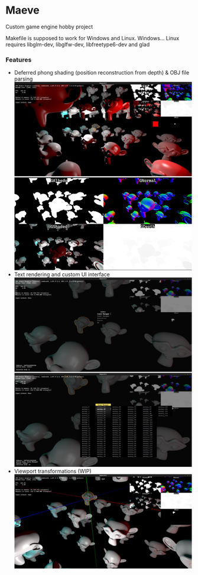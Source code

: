 # Maeve
Custom game engine hobby project

Makefile is supposed to work for Windows and Linux.
Windows...
Linux requires libglm-dev, libglfw-dev, libfreetype6-dev and glad

### Features
* Deferred phong shading (position reconstruction from depth) & OBJ file parsing
![](Doc/Viewport.png)
![](Doc/DeferredShading.png)
* Text rendering and custom UI interface
![](Doc/UI-Menu.png)
![](Doc/Scene-manager.png)
* Viewport transformations (WIP)
![](Doc/Transformations.png)
